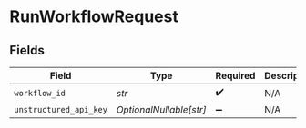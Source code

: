 # RunWorkflowRequest


## Fields

| Field                   | Type                    | Required                | Description             |
| ----------------------- | ----------------------- | ----------------------- | ----------------------- |
| `workflow_id`           | *str*                   | :heavy_check_mark:      | N/A                     |
| `unstructured_api_key`  | *OptionalNullable[str]* | :heavy_minus_sign:      | N/A                     |